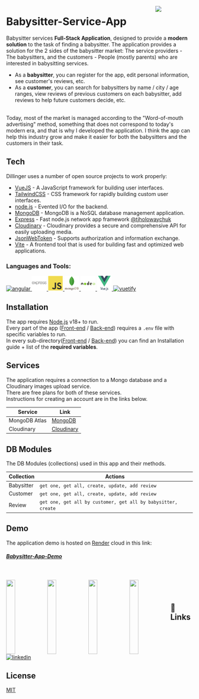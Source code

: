 <p align="right" width="100%">
    <img width="20%" align="right" src="https://res.cloudinary.com/dicrh8yqo/image/upload/v1696164609/babysitters-images/test/xgu4759udsb2pookrmws.png">
</p>

# Babysitter-Service-App


Babysitter services **Full-Stack Application**, designed to provide a **modern solution** to the task of finding a babysitter. The application provides a solution for the 2 sides of the babysitter market: The service providers - The babysitters, and the customers - People (mostly parents) who are interested in babysitting services.
</br>
- As a **babysitter**, you can register for the app, edit personal information, see customer's reviews, etc.
- As a **customer**, you can search for babysitters by name / city / age ranges, view reviews of previous customers on each babysitter, add reviews to help future customers decide, etc.
</br>
Today, most of the market is managed according to the "Word-of-mouth advertising" method, something that does not correspond to today's modern era, and that is why I developed the application. I think the app can help this industry grow and make it easier for both the babysitters and the customers in their task.

## Tech

Dillinger uses a number of open source projects to work properly:

- [VueJS] - A JavaScript framework for building user interfaces.
- [TailwindCSS] - CSS framework for rapidly building custom user interfaces.
- [node.js] - Evented I/O for the backend.
- [MongoDB] - MongoDB is a NoSQL database management application.
- [Express] - Fast node.js network app framework [@tjholowaychuk]
- [Cloudinary] - Cloudinary provides a secure and comprehensive API for easily uploading media.
- [JsonWebToken] - Supports authorization and information exchange.
- [Vite] - A frontend tool that is used for building fast and optimized web applications.

<h3 align="left">Languages and Tools:</h3>
<p align="left"> <a href="https://angular.io" target="_blank" rel="noreferrer"> <img src="https://angular.io/assets/images/logos/angular/angular.svg" alt="angular" width="40" height="40"/> </a> <a href="https://expressjs.com" target="_blank" rel="noreferrer"> <img src="https://raw.githubusercontent.com/devicons/devicon/master/icons/express/express-original-wordmark.svg" alt="express" width="40" height="40"/> </a> <a href="https://developer.mozilla.org/en-US/docs/Web/JavaScript" target="_blank" rel="noreferrer"> <img src="https://raw.githubusercontent.com/devicons/devicon/master/icons/javascript/javascript-original.svg" alt="javascript" width="40" height="40"/> </a> <a href="https://www.mongodb.com/" target="_blank" rel="noreferrer"> <img src="https://raw.githubusercontent.com/devicons/devicon/master/icons/mongodb/mongodb-original-wordmark.svg" alt="mongodb" width="40" height="40"/> </a> <a href="https://nodejs.org" target="_blank" rel="noreferrer"> <img src="https://raw.githubusercontent.com/devicons/devicon/master/icons/nodejs/nodejs-original-wordmark.svg" alt="nodejs" width="40" height="40"/> </a> <a href="https://vuejs.org/" target="_blank" rel="noreferrer"> <img src="https://raw.githubusercontent.com/devicons/devicon/master/icons/vuejs/vuejs-original-wordmark.svg" alt="vuejs" width="40" height="40"/> </a> <a href="https://vuetifyjs.com/en/" target="_blank" rel="noreferrer"> <img src="https://bestofjs.org/logos/vuetify.svg" alt="vuetify" width="40" height="40"/> </a> </p>


## Installation

The app requires [Node.js](https://nodejs.org/) v18+ to run.
</br>
Every part of the app ([Front-end] / [Back-end]) requires a ```.env``` file with specific variables to run.
</br> 
In every sub-directory([Front-end] / [Back-end]) you can find an Installation guide + list of the **required variables**.

## Services

The application requires a connection to a Mongo database and a Cloudinary images upload service. 
</br>
There are free plans for both of these services.
</br>
Instructions for creating an account are in the links below.

| Service | Link |
| ------ | ------ |
| MongoDB Atlas | [MongoDB] |
| Cloudinary | [Cloudinary] |

## DB Modules

The DB Modules (collections) used in this app and their methods.

| Collection | Actions |
| ------ | ------ |
| Babysitter | ```get one, get all, create, update, add review``` |
| Customer | ```get one, get all, create, update, add review``` |
| Review | ```get one, get all by customer, get all by babysitter, create``` |

## Demo

The application demo is hosted on [Render] cloud in this link:
##### [Babysitter-App-Demo](https://babysitter-app.onrender.com/)


</br>

<p align="left" width="100%" height="200" class="images">
    <img width="22%" height="200" align="left" src="https://res.cloudinary.com/dicrh8yqo/image/upload/v1696207870/babysitters-images/test/gafnzs99yapouh9pptyw.jpg">
    <img width="22%" height="200" align="left" src="https://res.cloudinary.com/dicrh8yqo/image/upload/v1696207870/babysitters-images/test/itdg1koxumfaorgvowsf.jpg">
    <img width="22%" height="200" align="left" src="https://res.cloudinary.com/dicrh8yqo/image/upload/v1696207871/babysitters-images/test/weurskewjr472y1l12we.jpg">
    <img width="22%" height="200" align="left" src="https://res.cloudinary.com/dicrh8yqo/image/upload/v1696207870/babysitters-images/test/llsuj3o78ujucvwrewwt.jpg">
</p>

</br>
</br>



## 🔗 Links
[![linkedin](https://img.shields.io/badge/linkedin-0A66C2?style=for-the-badge&logo=linkedin&logoColor=white)](https://www.linkedin.com/in/roy-mizrahi-aa5450156//)

## License

[MIT](https://choosealicense.com/licenses/mit/)


[Vite]: <https://vitejs.dev/>
[Render]: <https://render.com/>
[JsonWebToken]: <https://www.npmjs.com/package/jsonwebtoken>
[Cloudinary]: <https://cloudinary.com/>
[node.js]: <http://nodejs.org>
[TailwindCSS]: <https://tailwindcss.com/>
[MongoDB]: <https://www.mongodb.com/atlas/>
[@tjholowaychuk]: <http://twitter.com/tjholowaychuk>
[express]: <http://expressjs.com>
[VueJS]: <https://vuejs.org/>
[Back-end]: <https://github.com/RoyGuf/Babaysitter-App-BackEnd>
[Front-end]: <https://github.com/RoyGuf/Baby-Sitter-App/tree/main/vuejs-babysitter-app-FrontEnd>
